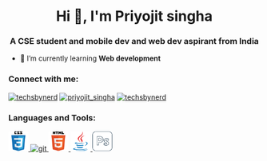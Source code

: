 <h1 align="center">Hi 👋, I'm Priyojit singha</h1>
<h3 align="center">A CSE student and mobile dev and web dev aspirant from India</h3>

- 🌱 I’m currently learning **Web development**

<h3 align="left">Connect with me:</h3>
<p align="left">
<a href="https://twitter.com/techsbynerd" target="blank"><img align="center" src="https://cdn.jsdelivr.net/npm/simple-icons@3.0.1/icons/twitter.svg" alt="techsbynerd" height="30" width="40" /></a>
<a href="https://instagram.com/priyojit_singha" target="blank"><img align="center" src="https://cdn.jsdelivr.net/npm/simple-icons@3.0.1/icons/instagram.svg" alt="priyojit_singha" height="30" width="40" /></a>
<a href="https://www.youtube.com/c/techsbynerd" target="blank"><img align="center" src="https://cdn.jsdelivr.net/npm/simple-icons@3.0.1/icons/youtube.svg" alt="techsbynerd" height="30" width="40" /></a>
</p>

<h3 align="left">Languages and Tools:</h3>
<p align="left"> <a href="https://www.w3schools.com/css/" target="_blank"> <img src="https://raw.githubusercontent.com/devicons/devicon/master/icons/css3/css3-original-wordmark.svg" alt="css3" width="40" height="40"/> </a> <a href="https://git-scm.com/" target="_blank"> <img src="https://www.vectorlogo.zone/logos/git-scm/git-scm-icon.svg" alt="git" width="40" height="40"/> </a> <a href="https://www.w3.org/html/" target="_blank"> <img src="https://raw.githubusercontent.com/devicons/devicon/master/icons/html5/html5-original-wordmark.svg" alt="html5" width="40" height="40"/> </a> <a href="https://www.java.com" target="_blank"> <img src="https://raw.githubusercontent.com/devicons/devicon/master/icons/java/java-original.svg" alt="java" width="40" height="40"/> </a> <a href="https://www.photoshop.com/en" target="_blank"> <img src="https://raw.githubusercontent.com/devicons/devicon/master/icons/photoshop/photoshop-line.svg" alt="photoshop" width="40" height="40"/> </a> </p>
